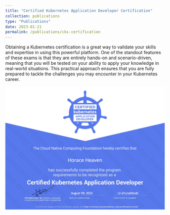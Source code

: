 ```yaml
---
title: "Certified Kubernetes Application Developer Certification"
collection: publications
type: "Publications"
date: 2023-01-21
permalink: /publications/cks-certification
---
```


Obtaining a Kubernetes certification is a great way to validate your skills and expertise in using this powerful platform. One of the standout features of these exams is that they are entirely hands-on and scenario-driven, meaning that you will be tested on your ability to apply your knowledge in real-world situations. This practical approach ensures that you are fully prepared to tackle the challenges you may encounter in your Kubernetes career.

![Certified Kubernetes Application Developer certification](./horace-heaven-980ee362-bbf3-4298-a784-36b49c9b8fc0-certificate.jpg "Certified Kubernetes Application Developer Certification")